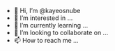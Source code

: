 - 👋 Hi, I’m @kayeosnube
- 👀 I’m interested in ...
- 🌱 I’m currently learning ...
- 💞️ I’m looking to collaborate on ...
- 📫 How to reach me ...

<!---
Kayeosnube/Kayeosnube is a ✨ special ✨ repository because its `README.md` (this file) appears on your GitHub profile.
You can click the Preview link to take a look at your changes.
--->
